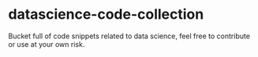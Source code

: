 # datascience-code-collection
Bucket full of code snippets related to data science, feel free to contribute or use at your own risk.
